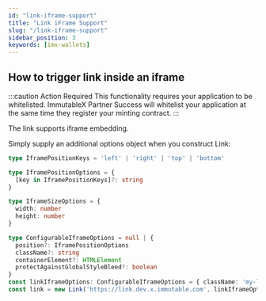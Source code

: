 ```yaml
---
id: "link-iframe-support"
title: "Link iFrame Support"
slug: "/link-iframe-support"
sidebar_position: 3
keywords: [imx-wallets]
---
```


## How to trigger link inside an iframe

:::caution Action Required
This functionality requires your application to be whitelisted. ImmutableX Partner Success will whitelist your application at the same time they register your minting contract.
:::

The link supports iframe embedding.

Simply supply an additional options object when you construct Link:

```typescript
type IframePositionKeys = 'left' | 'right' | 'top' | 'bottom'

type IframePositionOptions = {
  [key in IframePositionKeys]?: string
}

type IframeSizeOptions = {
  width: number
  height: number
}

type ConfigurableIframeOptions = null | {
  position?: IframePositionOptions
  className?: string
  containerElement?: HTMLElement
  protectAgainstGlobalStyleBleed?: boolean
}
const linkIframeOptions: ConfigurableIframeOptions = { className: 'my-link-iframe' }
const link = new Link('https://link.dev.x.immutable.com', linkIframeOptions)
```
